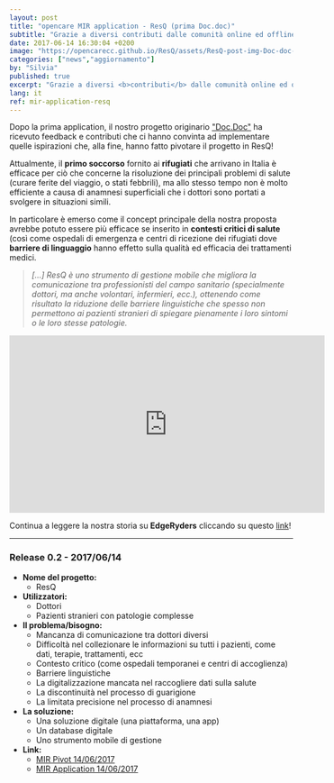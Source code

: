 ```yaml
---
layout: post
title: "opencare MIR application - ResQ (prima Doc.doc)"
subtitle: "Grazie a diversi contributi dalle comunità online ed offline abbiamo implementato il nostro progetto da Doc.Doc a ResQ."
date: 2017-06-14 16:30:04 +0200
image: "https://opencarecc.github.io/ResQ/assets/ResQ-post-img-Doc-doc-board-01.png"
categories: ["news","aggiornamento"]
by: "Silvia"
published: true
excerpt: "Grazie a diversi <b>contributi</b> dalle comunità online ed offline abbiamo implementato il nostro progetto da Doc.Doc a ResQ."
lang: it
ref: mir-application-resq
---
```


Dopo la prima application, il nostro progetto originario  ["Doc.Doc"](https://edgeryders.eu/t/mir-application-doc-doc-now-resq/6578) ha ricevuto feedback e contributi che ci hanno convinta ad implementare quelle ispirazioni che, alla fine, hanno fatto pivotare il progetto in ResQ!

Attualmente, il <b>primo soccorso</b> fornito ai <b>rifugiati</b> che arrivano in Italia è efficace per ciò che concerne la risoluzione dei principali problemi di salute (curare ferite del viaggio, o stati febbrili), ma allo stesso tempo non è molto efficiente a causa di anamnesi superficiali che i dottori sono portati a svolgere in situazioni simili.

In particolare è emerso come il concept principale della nostra proposta avrebbe potuto essere più efficace se inserito in <b>contesti critici di salute</b> (così come ospedali di emergenza e centri di ricezione dei rifugiati dove <b>barriere di linguaggio</b> hanno effetto sulla qualità ed efficacia dei trattamenti medici.

<blockquote><i>[...] ResQ è uno strumento di gestione mobile che migliora la comunicazione tra professionisti del campo sanitario (specialmente dottori, ma anche volontari, infermieri, ecc.), ottenendo come risultato la riduzione delle barriere linguistiche che spesso non permettono ai pazienti stranieri di spiegare pienamente i loro sintomi o le loro stesse patologie.</i></blockquote>

<iframe width="560" height="315" src="https://www.youtube.com/embed/MZSMi316E-Y" frameborder="0" allowfullscreen></iframe>

Continua a leggere la nostra storia su <b>EdgeRyders</b> cliccando su questo [link](https://edgeryders.eu/t/mir-application-resq-was-doc-doc/833)!

***

### Release 0.2 - 2017/06/14

* <b>Nome del progetto:</b>
  * ResQ
* <b>Utilizzatori:</b>
  * Dottori
  * Pazienti stranieri con patologie complesse
* <b>Il problema/bisogno:</b>
  * Mancanza di comunicazione tra dottori diversi
  * Difficoltà nel collezionare le informazioni su tutti i pazienti, come dati, terapie, trattamenti, ecc
  * Contesto critico (come ospedali temporanei e centri di accoglienza)
  * Barriere linguistiche
  * La digitalizzazione mancata nel raccogliere dati sulla salute
  * La discontinuità nel processo di guarigione
  * La limitata precisione nel processo di anamnesi
* <b>La soluzione:</b>
  * Una soluzione digitale (una piattaforma, una app)
  * Un database digitale
  * Uno strumento mobile di gestione
* <b>Link:</b>
  * [MIR Pivot 14/06/2017](https://edgeryders.eu/t/mir-application-doc-doc-now-resq/6578/6)
  * [MIR Application 14/06/2017](https://edgeryders.eu/t/mir-application-resq-was-doc-doc/833)
